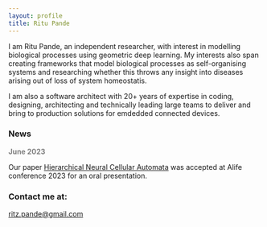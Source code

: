 ```yaml
---
layout: profile
title: Ritu Pande
---
```


I am Ritu Pande, an independent researcher, with interest in modelling biological processes using geometric deep learning. My interests also span creating frameworks that model biological processes as self-organising systems and researching  whether this throws any insight into diseases arising out of loss of system homeostatis. 

I am also a software architect with 20+ years of expertise in coding, designing, architecting and technically leading large teams to deliver and bring to production solutions for emdedded connected devices. 

### News

<span style="color:gray"> <b> June 2023 </b></span>  
  
Our paper [Hierarchical Neural Cellular Automata](https://direct.mit.edu/isal/proceedings/isal/35/20/116844) was accepted at Alife conference 2023 for an oral presentation.  

### Contact me at:

[ritz.pande@gmail.com](mailto:ritz.pande@gmail.com)
